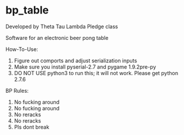 bp_table
========

Developed by Theta Tau Lambda Pledge class


Software for an electronic beer pong table

How-To-Use:

1) Figure out comports and adjust serialization inputs
2) Make sure you install pyserial-2.7 and pygame 1.9.2pre-py
3) DO NOT USE python3 to run this; it will not work. Please get python 2.7.6


BP Rules:

1) No fucking around
2) No fucking around
3) No reracks
4) No reracks
5) Pls dont break
